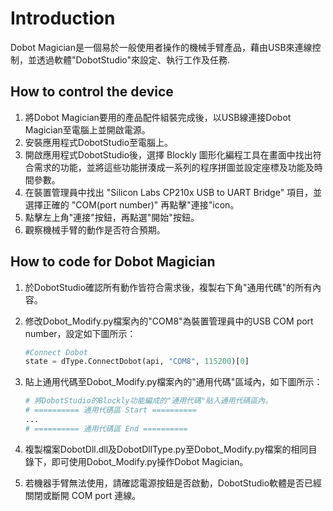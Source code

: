 # Introduction

Dobot Magician是一個易於一般使用者操作的機械手臂產品，藉由USB來連線控制，並透過軟體"DobotStudio"來設定、執行工作及任務.

## How to control the device

1. 將Dobot Magician要用的產品配件組裝完成後，以USB線連接Dobot Magician至電腦上並開啟電源。
2. 安裝應用程式DobotStudio至電腦上。
3. 開啟應用程式DobotStudio後，選擇 Blockly 圖形化編程工具在畫面中找出符合需求的功能，並將這些功能拼湊成一系列的程序拼圖並設定座標及功能及時間參數。
4. 在裝置管理員中找出 "Silicon Labs CP210x USB to UART Bridge" 項目，並選擇正確的 "COM(port number)" 再點擊"連接"icon。
5. 點擊左上角"連接"按鈕，再點選"開始"按鈕。
6. 觀察機械手臂的動作是否符合預期。

## How to code for Dobot Magician

1. 於DobotStudio確認所有動作皆符合需求後，複製右下角"通用代碼"的所有內容。
2. 修改Dobot_Modify.py檔案內的"COM8"為裝置管理員中的USB COM port number，設定如下圖所示：

   ```Python
   #Connect Dobot
   state = dType.ConnectDobot(api, "COM8", 115200)[0]
   ```

3. 貼上通用代碼至Dobot_Modify.py檔案內的"通用代碼"區域內，如下圖所示：

   ```Python
   # 將DobotStudio的Blockly功能編成的"通用代碼"貼入通用代碼區內。
   # ========== 通用代碼區 Start ==========
   ...
   # ========== 通用代碼區 End ==========
   ```

4. 複製檔案DobotDll.dll及DobotDllType.py至Dobot_Modify.py檔案的相同目錄下，即可使用Dobot_Modify.py操作Dobot Magician。

5. 若機器手臂無法使用，請確認電源按鈕是否啟動，DobotStudio軟體是否已經關閉或斷開 COM port 連線。
